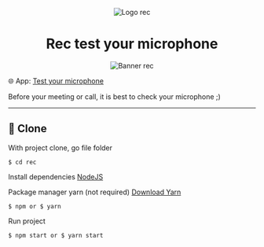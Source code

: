 <p align="center">
    <img alt="Logo rec" src="https://user-images.githubusercontent.com/53228013/207180156-dfa97f6e-3144-45e4-8a4b-37207b08be55.png" />
</p>

<h1 align="center">
  Rec test your microphone
</h1>

<p align="center">
    <img alt="Banner rec" src="https://user-images.githubusercontent.com/53228013/207184414-156e9ba8-4b89-43af-bf54-030ab6af22bb.png" />
</p>

🌐 App: [Test your microphone](rec-fawn.vercel.app)

Before your meeting or call, it is best to check your microphone ;)

****
## 📁 Clone

With project clone, go file folder

```
$ cd rec
```

Install dependencies
[NodeJS](https://nodejs.org/en/)

Package manager yarn (not required)
[Download Yarn](https://yarnpkg.com/getting-started/install)

```
$ npm or $ yarn
```

Run project

```
$ npm start or $ yarn start
```